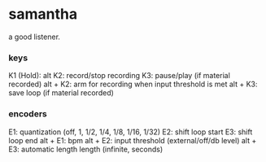 # samantha

a good listener.

### keys
K1 (Hold): alt
K2: record/stop recording
K3: pause/play (if material recorded)
alt + K2: arm for recording when input threshold is met
alt + K3: save loop (if material recorded)

### encoders
E1: quantization (off, 1, 1/2, 1/4, 1/8, 1/16, 1/32)
E2: shift loop start
E3: shift loop end
alt + E1: bpm
alt + E2: input threshold (external/off/db level)
alt + E3: automatic length length (infinite, seconds)

